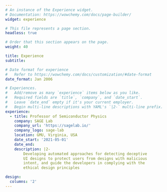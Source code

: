 ```yaml
---
# An instance of the Experience widget.
# Documentation: https://wowchemy.com/docs/page-builder/
widget: experience

# This file represents a page section.
headless: true

# Order that this section appears on the page.
weight: 40

title: Experience
subtitle:

# Date format for experience
#   Refer to https://wowchemy.com/docs/customization/#date-format
date_format: Jan 2006

# Experiences.
#   Add/remove as many `experience` items below as you like.
#   Required fields are `title`, `company`, and `date_start`.
#   Leave `date_end` empty if it's your current employer.
#   Begin multi-line descriptions with YAML's `|2-` multi-line prefix.
experience:
  - title: Professor of Semiconductor Physics
    company: SAGE Lab
    company_url: 'https://sagelab.io/'
    company_logo: sage-lab
    location: GMU, Virginia, USA
    date_start: '2021-05-01'
    date_end: 
    description: |2-
        Developing automated approaches for detecting deceptive
        UI designs to protect users from designs with malicious
        intent, and guide the developers in complying with the
        ethical design principles

design:
  columns: '2'
---
```


